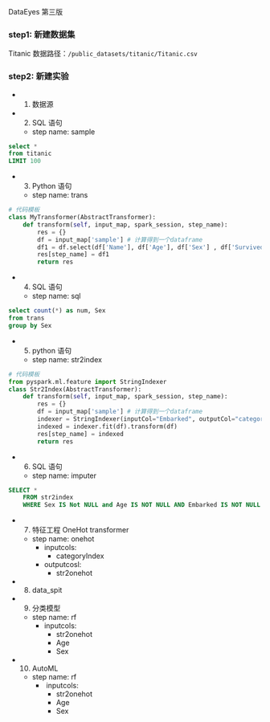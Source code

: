 DataEyes 第三版

### step1: 新建数据集

Titanic 数据路径：`/public_datasets/titanic/Titanic.csv`

### step2: 新建实验

- 1. 数据源

- 2. SQL 语句

  - step name:  sample

```sql
select *
from titanic
LIMIT 100
```
- 3.  Python 语句

  - step name: trans

```python
# 代码模板
class MyTransformer(AbstractTransformer):
    def transform(self, input_map, spark_session, step_name):
        res = {}
        df = input_map['sample'] # 计算得到一个dataframe 
        df1 = df.select(df['Name'], df['Age'], df['Sex'] , df['Survived'])
        res[step_name] = df1
        return res
```

- 4. SQL 语句

  - step name:  sql

```sql
select count(*) as num, Sex
from trans
group by Sex
```

- 5.  python 语句

  - step name: str2index

```python
# 代码模板
from pyspark.ml.feature import StringIndexer
class Str2Index(AbstractTransformer):
    def transform(self, input_map, spark_session, step_name):
        res = {}
        df = input_map['sample'] # 计算得到一个dataframe 
        indexer = StringIndexer(inputCol="Embarked", outputCol="categoryIndex")
        indexed = indexer.fit(df).transform(df)
        res[step_name] = indexed
        return res
```

- 6. SQL 语句

  - step name: imputer

```sql
SELECT *
    FROM str2index
    WHERE Sex IS Not NULL and Age IS NOT NULL AND Embarked IS NOT NULL
```

- 7. 特征工程 OneHot transformer

  - step name: onehot
    - inputcols: 
      - categoryIndex
    - outputcosl:
      - str2onehot

- 8. data_spit  
- 9. 分类模型

  - step name:  rf
    - inputcols: 
      - str2onehot
      - Age
      - Sex

- 10. AutoML

  - step name:  rf
    - ​	inputcols: 
      - str2onehot
      - Age
      - Sex